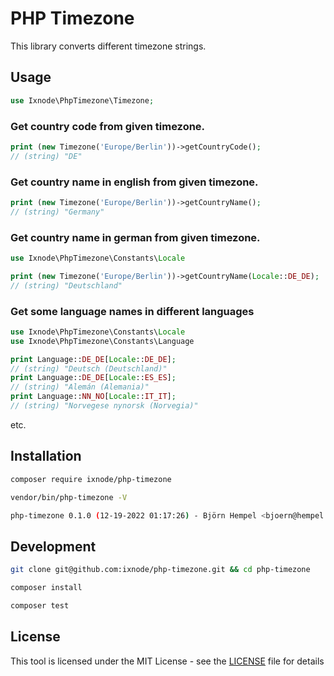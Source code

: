 # PHP Timezone

This library converts different timezone strings.

## Usage

```php
use Ixnode\PhpTimezone\Timezone;
```

### Get country code from given timezone.

```php
print (new Timezone('Europe/Berlin'))->getCountryCode();
// (string) "DE"
```

### Get country name in english from given timezone.

```php
print (new Timezone('Europe/Berlin'))->getCountryName();
// (string) "Germany"
```

### Get country name in german from given timezone.

```php
use Ixnode\PhpTimezone\Constants\Locale

print (new Timezone('Europe/Berlin'))->getCountryName(Locale::DE_DE);
// (string) "Deutschland"
```

### Get some language names in different languages

```php
use Ixnode\PhpTimezone\Constants\Locale
use Ixnode\PhpTimezone\Constants\Language

print Language::DE_DE[Locale::DE_DE];
// (string) "Deutsch (Deutschland)"
print Language::DE_DE[Locale::ES_ES];
// (string) "Alemán (Alemania)"
print Language::NN_NO[Locale::IT_IT];
// (string) "Norvegese nynorsk (Norvegia)"
```

etc.

## Installation

```bash
composer require ixnode/php-timezone
```

```bash
vendor/bin/php-timezone -V
```

```bash
php-timezone 0.1.0 (12-19-2022 01:17:26) - Björn Hempel <bjoern@hempel.li>
```

## Development

```bash
git clone git@github.com:ixnode/php-timezone.git && cd php-timezone
```

```bash
composer install
```

```bash
composer test
```

## License

This tool is licensed under the MIT License - see the [LICENSE](/LICENSE) file for details